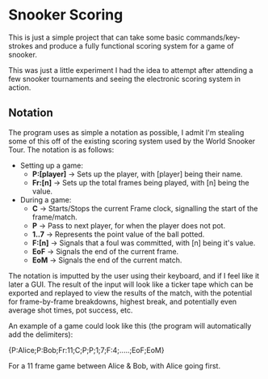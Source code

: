 # Snooker Scoring

This is just a simple project that can take some basic commands/key-strokes and produce a fully functional scoring system for a game of snooker.

This was just a little experiment I had the idea to attempt after attending a few snooker tournaments and seeing the electronic scoring system in action.

## Notation

The program uses as simple a notation as possible, I admit I'm stealing some of this off of the existing scoring system used by the World Snooker Tour. The notation is as follows:

- Setting up a game:
  - **P:[player]** -> Sets up the player, with [player] being their name.
  - **Fr:[n]** -> Sets up the total frames being played, with [n] being the value.
- During a game:
  - **C** -> Starts/Stops the current Frame clock, signalling the start of the frame/match.
  - **P** -> Pass to next player, for when the player does not pot.
  - **1..7** -> Represents the point value of the ball potted.
  - **F:[n]** -> Signals that a foul was committed, with [n] being it's value.
  - **EoF** -> Signals the end of the current frame.
  - **EoM** -> Signals the end of the current match.

The notation is imputted by the user using their keyboard, and if I feel like it later a GUI. The result of the input will look like a ticker tape which can be exported and replayed to view the results of the match, with the potential for frame-by-frame breakdowns, highest break, and potentially even average shot times, pot success, etc.

An example of a game could look like this (the program will automatically add the delimiters):

{P:Alice;P:Bob;Fr:11;C;P;P;1;7;F:4;.....;EoF;EoM}

For a 11 frame game between Alice & Bob, with Alice going first.
